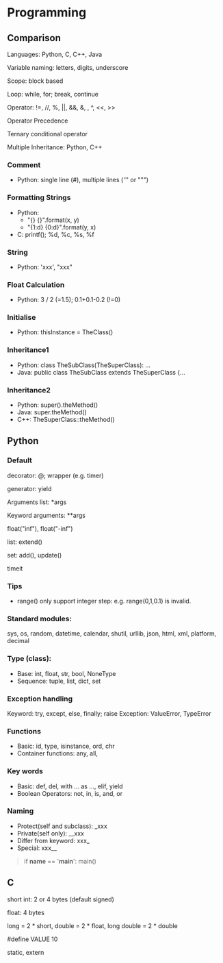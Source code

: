 # Programming

<!-- ## Default -->

## Comparison
Languages: Python, C, C++, Java

Variable naming: letters, digits, underscore

Scope: block based

Loop: while, for; break, continue

Operator: !=, //, %, ||, &&, &, \, ^, <<, >>

Operator Precedence

Ternary conditional operator

Multiple Inheritance: Python, C++

### Comment
* Python: single line (#), multiple lines (''' or """)

### Formatting Strings
* Python:
  * "{} {}".format(x, y)
  * "{1:d} {0:d}".format(y, x)
* C: printf(); %d, %c, %s, %f

### String
* Python: 'xxx', "xxx"

### Float Calculation
* Python: 3 / 2 (=1.5); 0.1+0.1-0.2 (!=0)

### Initialise
* Python: thisInstance = TheClass()

### Inheritance1
* Python: class TheSubClass(TheSuperClass): ...
* Java: public class TheSubClass extends TheSuperClass {...

### Inheritance2
* Python: super().theMethod()
* Java: super.theMethod()
* C++: TheSuperClass::theMethod()


## Python

### Default

decorator: @; wrapper (e.g. timer)

generator: yield

Arguments list: \*args

Keyword arguments: \**args

float("inf"), float("-inf")

list: extend()

set: add(), update()

timeit

### Tips

* range() only support integer step: e.g. range(0,1,0.1) is invalid.

### Standard modules:
sys, os, random, datetime, calendar, shutil, urllib, json, html, xml, platform, decimal

### Type (class):
* Base: int, float, str, bool, NoneType
* Sequence: tuple, list, dict, set

### Exception handling
Keyword: try, except, else, finally; raise
Exception: ValueError, TypeError

### Functions
* Basic: id, type, isinstance, ord, chr
* Container functions: any, all,

### Key words
* Basic: def, del, with ... as ..., elif, yield
* Boolean Operators: not, in, is, and, or

### Naming
* Protect(self and subclass): \_xxx
* Private(self only): \_\_xxx
* Differ from keyword: xxx_
* Special: xxx__

> if __name__ == '__main__': main()


## C

short int: 2 or 4 bytes (default signed)

float: 4 bytes

long = 2 * short, double = 2 * float, long double = 2 * double

\#define VALUE 10

static, extern

<!-- ## C++
map, vector -->
